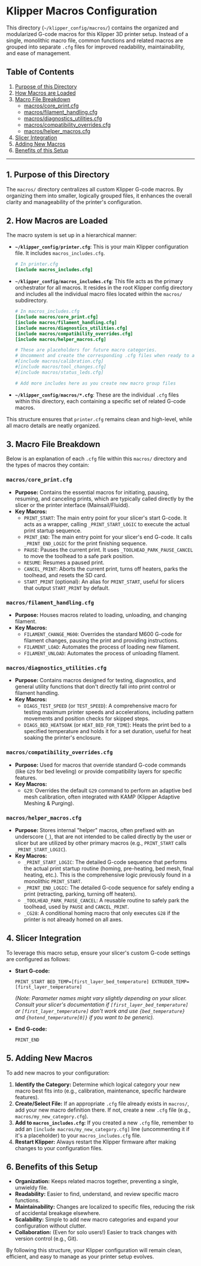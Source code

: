 # Klipper Macros Configuration

This directory (`~/klipper_config/macros/`) contains the organized and modularized G-code macros for this Klipper 3D printer setup. Instead of a single, monolithic macro file, common functions and related macros are grouped into separate `.cfg` files for improved readability, maintainability, and ease of management.

## Table of Contents

1.  [Purpose of this Directory](#1-purpose-of-this-directory)
2.  [How Macros are Loaded](#2-how-macros-are-loaded)
3.  [Macro File Breakdown](#3-macro-file-breakdown)
    * [macros/core_print.cfg](#macroscore_printcfg)
    * [macros/filament_handling.cfg](#macrosfilament_handlingcfg)
    * [macros/diagnostics_utilities.cfg](#macrosdiagnostics_utilitiescfg)
    * [macros/compatibility_overrides.cfg](#macroscompatibility_overridescfg)
    * [macros/helper_macros.cfg](#macroshelper_macroscfg)
4.  [Slicer Integration](#4-slicer-integration)
5.  [Adding New Macros](#5-adding-new-macros)
6.  [Benefits of this Setup](#6-benefits-of-this-setup)

---

## 1. Purpose of this Directory

The `macros/` directory centralizes all custom Klipper G-code macros. By organizing them into smaller, logically grouped files, it enhances the overall clarity and manageability of the printer's configuration.

## 2. How Macros are Loaded

The macro system is set up in a hierarchical manner:

* **`~/klipper_config/printer.cfg`**: This is your main Klipper configuration file. It includes `macros_includes.cfg`.
    ```ini
    # In printer.cfg
    [include macros_includes.cfg]
    ```
* **`~/klipper_config/macros_includes.cfg`**: This file acts as the primary orchestrator for all macros. It resides in the root Klipper config directory and includes all the individual macro files located within the `macros/` subdirectory.
    ```ini
    # In macros_includes.cfg
    [include macros/core_print.cfg]
    [include macros/filament_handling.cfg]
    [include macros/diagnostics_utilities.cfg]
    [include macros/compatibility_overrides.cfg]
    [include macros/helper_macros.cfg]

    # These are placeholders for future macro categories.
    # Uncomment and create the corresponding .cfg files when ready to add macros in these areas.
    #[include macros/calibration.cfg]
    #[include macros/tool_changes.cfg]
    #[include macros/status_leds.cfg]

    # Add more includes here as you create new macro group files
    ```
* **`~/klipper_config/macros/*.cfg`**: These are the individual `.cfg` files within this directory, each containing a specific set of related G-code macros.

This structure ensures that `printer.cfg` remains clean and high-level, while all macro details are neatly organized.

## 3. Macro File Breakdown

Below is an explanation of each `.cfg` file within this `macros/` directory and the types of macros they contain:

### `macros/core_print.cfg`

* **Purpose:** Contains the essential macros for initiating, pausing, resuming, and canceling prints, which are typically called directly by the slicer or the printer interface (Mainsail/Fluidd).
* **Key Macros:**
    * `PRINT_START`: The main entry point for your slicer's start G-code. It acts as a wrapper, calling `_PRINT_START_LOGIC` to execute the actual print startup sequence.
    * `PRINT_END`: The main entry point for your slicer's end G-code. It calls `_PRINT_END_LOGIC` for the print finishing sequence.
    * `PAUSE`: Pauses the current print. It uses `_TOOLHEAD_PARK_PAUSE_CANCEL` to move the toolhead to a safe park position.
    * `RESUME`: Resumes a paused print.
    * `CANCEL_PRINT`: Aborts the current print, turns off heaters, parks the toolhead, and resets the SD card.
    * `START_PRINT` (optional): An alias for `PRINT_START`, useful for slicers that output `START_PRINT` by default.

### `macros/filament_handling.cfg`

* **Purpose:** Houses macros related to loading, unloading, and changing filament.
* **Key Macros:**
    * `FILAMENT_CHANGE_M600`: Overrides the standard M600 G-code for filament changes, pausing the print and providing instructions.
    * `FILAMENT_LOAD`: Automates the process of loading new filament.
    * `FILAMENT_UNLOAD`: Automates the process of unloading filament.

### `macros/diagnostics_utilities.cfg`

* **Purpose:** Contains macros designed for testing, diagnostics, and general utility functions that don't directly fall into print control or filament handling.
* **Key Macros:**
    * `DIAGS_TEST_SPEED` (or `TEST_SPEED`): A comprehensive macro for testing maximum printer speeds and accelerations, including pattern movements and position checks for skipped steps.
    * `DIAGS_BED_HEATSOAK` (or `HEAT_BED_FOR_TIME`): Heats the print bed to a specified temperature and holds it for a set duration, useful for heat soaking the printer's enclosure.

### `macros/compatibility_overrides.cfg`

* **Purpose:** Used for macros that override standard G-code commands (like `G29` for bed leveling) or provide compatibility layers for specific features.
* **Key Macros:**
    * `G29`: Overrides the default `G29` command to perform an adaptive bed mesh calibration, often integrated with KAMP (Klipper Adaptive Meshing & Purging).

### `macros/helper_macros.cfg`

* **Purpose:** Stores internal "helper" macros, often prefixed with an underscore (`_`), that are not intended to be called directly by the user or slicer but are utilized by other primary macros (e.g., `PRINT_START` calls `_PRINT_START_LOGIC`).
* **Key Macros:**
    * `_PRINT_START_LOGIC`: The detailed G-code sequence that performs the actual print startup routine (homing, pre-heating, bed mesh, final heating, etc.). This is the comprehensive logic previously found in a monolithic `PRINT_START`.
    * `_PRINT_END_LOGIC`: The detailed G-code sequence for safely ending a print (retracting, parking, turning off heaters).
    * `_TOOLHEAD_PARK_PAUSE_CANCEL`: A reusable routine to safely park the toolhead, used by `PAUSE` and `CANCEL_PRINT`.
    * `_CG28`: A conditional homing macro that only executes `G28` if the printer is not already homed on all axes.

## 4. Slicer Integration

To leverage this macro setup, ensure your slicer's custom G-code settings are configured as follows:

* **Start G-code:**
    ```gcode
    PRINT_START BED_TEMP=[first_layer_bed_temperature] EXTRUDER_TEMP=[first_layer_temperature]
    ```
    *(Note: Parameter names might vary slightly depending on your slicer. Consult your slicer's documentation if `[first_layer_bed_temperature]` or `[first_layer_temperature]` don't work and use `{bed_temperature}` and `{hotend_temperature[0]}` if you want to be generic).*

* **End G-code:**
    ```gcode
    PRINT_END
    ```

## 5. Adding New Macros

To add new macros to your configuration:

1.  **Identify the Category:** Determine which logical category your new macro best fits into (e.g., calibration, maintenance, specific hardware features).
2.  **Create/Select File:** If an appropriate `.cfg` file already exists in `macros/`, add your new macro definition there. If not, create a new `.cfg` file (e.g., `macros/my_new_category.cfg`).
3.  **Add to `macros_includes.cfg`:** If you created a new `.cfg` file, remember to add an `[include macros/my_new_category.cfg]` line (uncommenting it if it's a placeholder) to your `macros_includes.cfg` file.
4.  **Restart Klipper:** Always restart the Klipper firmware after making changes to your configuration files.

## 6. Benefits of this Setup

* **Organization:** Keeps related macros together, preventing a single, unwieldy file.
* **Readability:** Easier to find, understand, and review specific macro functions.
* **Maintainability:** Changes are localized to specific files, reducing the risk of accidental breakage elsewhere.
* **Scalability:** Simple to add new macro categories and expand your configuration without clutter.
* **Collaboration:** (Even for solo users!) Easier to track changes with version control (e.g., Git).

By following this structure, your Klipper configuration will remain clean, efficient, and easy to manage as your printer setup evolves.
